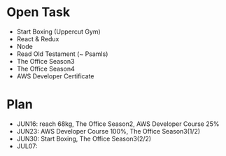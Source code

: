 # Open Task
* Start Boxing (Uppercut Gym)
* React & Redux
* Node
* Read Old Testament (~ Psamls)
* The Office Season3
* The Office Season4
* AWS Developer Certificate

# Plan
* JUN16: reach 68kg, The Office Season2, AWS Developer Course 25%
* JUN23: AWS Developer Course 100%, The Office Season3(1/2)
* JUN30: Start Boxing, The Office Season3(2/2)
* JUL07:
